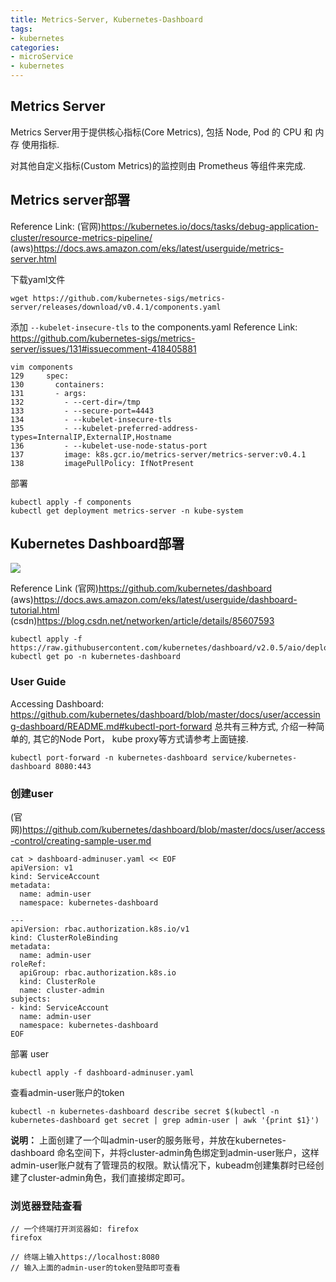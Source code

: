 ```yaml
---
title: Metrics-Server, Kubernetes-Dashboard
tags:
- kubernetes
categories:
- microService
- kubernetes
---
```


## **Metrics Server**
Metrics Server用于提供核心指标(Core Metrics), 包括 Node, Pod 的 CPU 和 内存 使用指标.  

对其他自定义指标(Custom Metrics)的监控则由 Prometheus 等组件来完成.  


## **Metrics server部署**
Reference Link: 
(官网)https://kubernetes.io/docs/tasks/debug-application-cluster/resource-metrics-pipeline/
(aws)https://docs.aws.amazon.com/eks/latest/userguide/metrics-server.html

下载yaml文件

	wget https://github.com/kubernetes-sigs/metrics-server/releases/download/v0.4.1/components.yaml
添加 `--kubelet-insecure-tls` to the components.yaml
Reference Link: https://github.com/kubernetes-sigs/metrics-server/issues/131#issuecomment-418405881

	vim components
	129     spec:
	130       containers:
	131       - args:
	132         - --cert-dir=/tmp
	133         - --secure-port=4443
	134         - --kubelet-insecure-tls
	135         - --kubelet-preferred-address-types=InternalIP,ExternalIP,Hostname
	136         - --kubelet-use-node-status-port
	137         image: k8s.gcr.io/metrics-server/metrics-server:v0.4.1
	138         imagePullPolicy: IfNotPresent
部署

	kubectl apply -f components
	kubectl get deployment metrics-server -n kube-system

## **Kubernetes Dashboard部署**

![](01.JPG)

Reference Link
(官网)https://github.com/kubernetes/dashboard
(aws)https://docs.aws.amazon.com/eks/latest/userguide/dashboard-tutorial.html
(csdn)https://blog.csdn.net/networken/article/details/85607593

	kubectl apply -f https://raw.githubusercontent.com/kubernetes/dashboard/v2.0.5/aio/deploy/recommended.yaml
	kubectl get po -n kubernetes-dashboard

### **User Guide**

Accessing Dashboard: https://github.com/kubernetes/dashboard/blob/master/docs/user/accessing-dashboard/README.md#kubectl-port-forward
总共有三种方式, 介绍一种简单的, 其它的Node Port， kube proxy等方式请参考上面链接.

	kubectl port-forward -n kubernetes-dashboard service/kubernetes-dashboard 8080:443

### **创建user**
(官网)https://github.com/kubernetes/dashboard/blob/master/docs/user/access-control/creating-sample-user.md

	cat > dashboard-adminuser.yaml << EOF
	apiVersion: v1
	kind: ServiceAccount
	metadata:
	  name: admin-user
	  namespace: kubernetes-dashboard
	
	---
	apiVersion: rbac.authorization.k8s.io/v1
	kind: ClusterRoleBinding
	metadata:
	  name: admin-user
	roleRef:
	  apiGroup: rbac.authorization.k8s.io
	  kind: ClusterRole
	  name: cluster-admin
	subjects:
	- kind: ServiceAccount
	  name: admin-user
	  namespace: kubernetes-dashboard  
	EOF
部署 user

	kubectl apply -f dashboard-adminuser.yaml
查看admin-user账户的token

	kubectl -n kubernetes-dashboard describe secret $(kubectl -n kubernetes-dashboard get secret | grep admin-user | awk '{print $1}')
**说明：** 上面创建了一个叫admin-user的服务账号，并放在kubernetes-dashboard 命名空间下，并将cluster-admin角色绑定到admin-user账户，这样admin-user账户就有了管理员的权限。默认情况下，kubeadm创建集群时已经创建了cluster-admin角色，我们直接绑定即可。  
### **浏览器登陆查看**

	// 一个终端打开浏览器如: firefox
	firefox
	
	// 终端上输入https://localhost:8080
	// 输入上面的admin-user的token登陆即可查看


